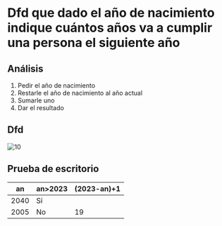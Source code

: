 # Dfd que dado el año de nacimiento indique cuántos años va a cumplir una persona el siguiente año

## Análisis
1. Pedir el año de nacimiento
2. Restarle el año de nacimiento al año actual
3. Sumarle uno
4. Dar el resultado

## Dfd
![10](https://github.com/Odette-Morentin/Apuntes-de-la-1ra-Parcial/assets/145512052/5f0d2916-d0c9-4d8b-b56c-0d892450f4a8)

## Prueba de escritorio
| an   | an>2023 | (2023-an)+1 |
|------|---------|-------------|
| 2040 | Sí      |             |
| 2005 | No      | 19          |

